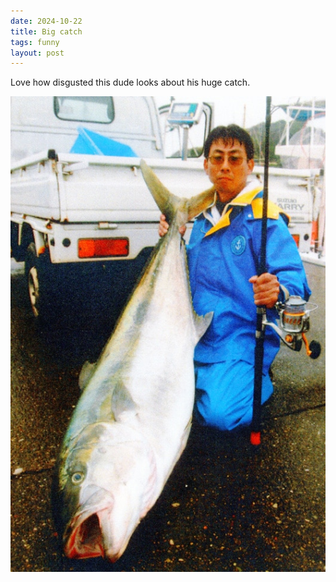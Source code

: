 ```yaml
---
date: 2024-10-22
title: Big catch
tags: funny
layout: post
---
```


Love how disgusted this dude looks about his huge catch.

![big-fish](https://raw.githubusercontent.com/muneer78/muneer78.github.io/master/images/big-fish.PNG)